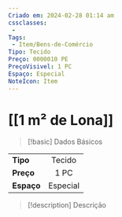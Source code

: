 ```yaml
---
Criado em: 2024-02-28 01:14 am
cssclasses:
 - 
Tags:
 - Item/Bens-de-Comércio
Tipo: Tecido
Preço: 0000010 PE
PreçoVisivel: 1 PC
Espaço: Especial
NoteIcon: Item
---
```

# [[1 m² de Lona]]

> [!basic] Dados Básicos
> 
|            |     |
| ---------- |:---:|
| **Tipo**   |   Tecido   |
| **Preço**  |   1 PC   |
| **Espaço** |  Especial   |
>
 
> [!description] Descrição
> 
>
